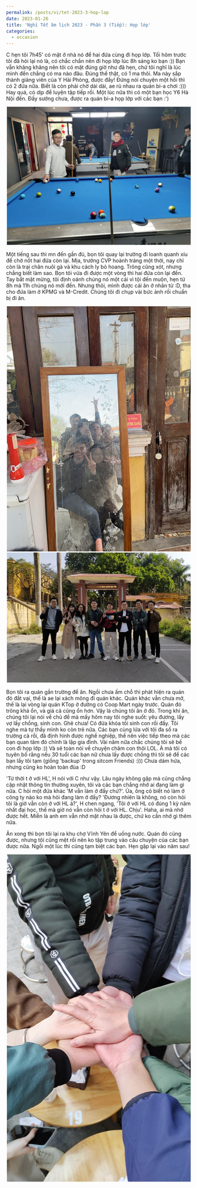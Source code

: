 ```yaml
---
permalink: /posts/vi/tet-2023-3-hop-lop
date: 2023-01-26
title: 'Nghỉ Tết âm lịch 2023 - Phần 3 (Tiếp): Họp lớp'
categories:
  - occasion
---
```


C hẹn tôi 7h45' có mặt ở nhà nó để hai đứa cùng đi họp lớp. Tối hôm trước tôi đã hỏi lại nó là, có chắc chắn nên đi họp lớp lúc 8h sáng ko bạn :)) Bạn vẫn khăng khăng nên tôi có mặt đúng giờ như đã hẹn, chứ tôi nghĩ là lúc mình đến chẳng có ma nào đâu. Đúng thế thật, có 1 ma thôi. Ma này sắp thành giảng viên của Y Hải Phòng, được đấy! Đứng nói chuyện một hồi thì có 2 đứa nữa. Biết là còn phải chờ dài dài, ae rủ nhau ra quán bi-a chơi :))) Hay quá, có dịp để luyện tập tiếp rồi. Một lúc nữa thì có một bạn học Y6 Hà Nội đến. Đấy sướng chưa, được ra quán bi-a họp lớp với các bạn :')

<p align="center">
<img src="/images/posts/tet_2023_hop_lop_1.jpg" width="500">
</p>

Một tiếng sau thì mn đến gần đủ, bọn tôi quay lại trường đi loanh quanh xíu để chờ nốt hai đứa còn lại. Mịa, trường CVP hoành tráng một thời, nay chỉ còn là trại chăn nuôi gà và khu cách ly bỏ hoang. Trông cũng xót, nhưng chẳng biết làm sao. Bọn tôi vừa đi được một vòng thì hai đứa còn lại đến. Tay bắt mặt mừng, tôi định oánh chúng nó một cái vì tội đến muộn, hẹn từ 8h mà 11h chúng nó mới đến. Nhưng thôi, mình được cái ăn ở nhân từ :D, tha cho đứa làm ở KPMG và M-Credit. Chúng tôi đi chụp vài bức ảnh rồi chuẩn bị đi ăn.

<p align="center">
<img src="/images/posts/tet_2023_hop_lop_2.jpg" width="500">
<img src="/images/posts/tet_2023_hop_lop_3.jpg" width="500">
</p>

Bọn tôi ra quán gần trường để ăn. Ngồi chưa ấm chỗ thì phát hiện ra quán đó đắt vại, thế là ae lại xách mông đi quán khác. Quán khác vẫn chưa mở, thế là lại vòng lại quán KTop ở đường có Coop Mart ngày trước. Quán đó trông khá ổn, và giá cả cũng ổn hơn. Vậy là chúng tôi ăn ở đó. Trong khi ăn, chúng tôi lại nói về chủ đề mà mấy hôm nay tôi nghe suốt: yêu đương, lấy vợ lấy chồng, sinh con. Ghê chưa! Có đứa khóa tôi sinh con rồi đấy. Tôi nghe mà tự thấy mình ko còn trẻ nữa. Các bạn cùng lứa với tôi đa số ra trường cả rồi, đã định hình được nghề nghiệp, thế nên việc tiếp theo mà các bạn quan tâm đó chính là lập gia đinh. Vài năm nữa chắc chúng tôi sẽ bế con đi họp lớp :)) Và sẽ toàn nói về chuyện chăm con thôi LOL. À mà tôi có tuyên bố rằng nếu 30 tuổi các bạn nữ chưa lấy được chồng thì tôi sẽ để các bạn lấy tôi tạm (giống 'backup' trong sitcom Friends) :))) Chưa dám hứa, nhưng cũng ko hoàn toàn đùa :D

'Từ thời t ở với HL', H nói với C như vậy. Lâu ngày không gặp mà cũng chẳng cập nhật thông tin thường xuyên, tôi và các bạn chẳng nhớ ai đang làm gì nữa. C hỏi một đứa khác 'M vẫn làm ở đấy chứ?'. Ủa, ông có biết nó làm ở công ty nào ko mà hỏi đang làm ở đấy? 'Đương nhiên là không, nó còn hỏi tôi là giờ vẫn còn ở với HL à?', H chen ngang, 'Tôi ở với HL có đúng 1 kỳ năm nhất đại học, thế mà giờ nó vẫn còn hỏi t ở với HL. Chịu'. Haha, ai mà nhớ được hết. Miễn là anh em vẫn nhớ mặt nhau là được, chứ ko cần nhớ gì thêm nữa.

Ăn xong thì bọn tôi lại ra khu chợ Vĩnh Yên để uống nước. Quán đó cũng được, nhưng tôi cũng mệt rồi nên ko tập trung vào câu chuyện của các bạn được nữa. Ngồi một lúc thì cũng tạm biệt các bạn. Hẹn gặp lại vào năm sau!

<p align="center">
<img src="/images/posts/tet_2023_hop_lop_4.jpg" width="500">
</p>